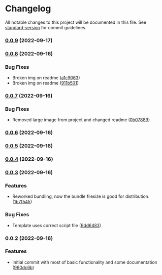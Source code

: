 # Changelog

All notable changes to this project will be documented in this file. See [standard-version](https://github.com/conventional-changelog/standard-version) for commit guidelines.

### [0.0.9](https://github.com/enricllagostera/b5/compare/v0.0.8...v0.0.9) (2022-09-17)

### [0.0.8](https://github.com/enricllagostera/b5/compare/v0.0.7...v0.0.8) (2022-09-16)


### Bug Fixes

* Broken img on readme ([a1c9063](https://github.com/enricllagostera/b5/commit/a1c9063cfca8a6d2fdb8d272d0433e852d504a61))
* Broken img on readme ([911b501](https://github.com/enricllagostera/b5/commit/911b501b4ebda3dfafb8db6713dfbf41d3566873))

### [0.0.7](https://github.com/enricllagostera/b5/compare/v0.0.6...v0.0.7) (2022-09-16)


### Bug Fixes

* Removed large image from project and changed readme ([0b07889](https://github.com/enricllagostera/b5/commit/0b078897915c0fb9c842ce5b7f3ebcecfda54a3d))

### [0.0.6](https://github.com/enricllagostera/b5/compare/v0.0.5...v0.0.6) (2022-09-16)

### [0.0.5](https://github.com/enricllagostera/b5/compare/v0.0.4...v0.0.5) (2022-09-16)

### [0.0.4](https://github.com/enricllagostera/b5/compare/v0.0.3...v0.0.4) (2022-09-16)

### [0.0.3](https://github.com/enricllagostera/b5/compare/v0.0.2...v0.0.3) (2022-09-16)


### Features

* Reworked bundling, now the bundle filesize is good for distribution. ([1b7f545](https://github.com/enricllagostera/b5/commit/1b7f545f61d58706189dc3ebf97620ce0e0370b0))


### Bug Fixes

* Template uses correct script file ([6dd6483](https://github.com/enricllagostera/b5/commit/6dd64831fd59dc4c80885ffc23f3406828aa4331))

### 0.0.2 (2022-09-16)


### Features

* Initial commit with most of basic functionality and some documentation ([960dc6b](https://github.com/enricllagostera/b5/commit/960dc6b035c66efa352ebf801bd2b3e0af64fc60))

